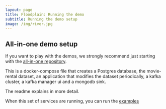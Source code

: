 ```yaml
---
layout: page
title: Floodplain: Running the demo
subtitle: Running the demo setup
image: /img/river.jpg
---
```


## All-in-one demo setup

If you want to play with the demos, we strongly recommend just starting with the [all-in-one repository](https://github.com/floodplainio/floodplain-demo-setup).

This is a docker-compose file that creates a Postgres database, the movie-rental dataset, an application that modifies the dataset periodically, a kafka cluster, a kafka manager ui and a mongodb sink.

The readme explains in more detail.

When this set of services are running, you can run the [examples](https://github.com/floodplainio/floodplain-library/tree/master/floodplain-example/src/main/kotlin/io/floodplain/kotlindsl/example)
